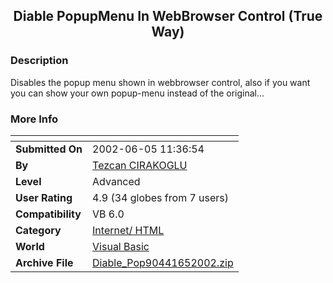 ﻿<div align="center">

## Diable PopupMenu In WebBrowser Control \(True Way\)


</div>

### Description

Disables the popup menu shown in webbrowser control, also if you want you can show your own popup-menu instead of the original...
 
### More Info
 


<span>             |<span>
---                |---
**Submitted On**   |2002-06-05 11:36:54
**By**             |[Tezcan CIRAKOGLU](https://github.com/Planet-Source-Code/PSCIndex/blob/master/ByAuthor/tezcan-cirakoglu.md)
**Level**          |Advanced
**User Rating**    |4.9 (34 globes from 7 users)
**Compatibility**  |VB 6\.0
**Category**       |[Internet/ HTML](https://github.com/Planet-Source-Code/PSCIndex/blob/master/ByCategory/internet-html__1-34.md)
**World**          |[Visual Basic](https://github.com/Planet-Source-Code/PSCIndex/blob/master/ByWorld/visual-basic.md)
**Archive File**   |[Diable\_Pop90441652002\.zip](https://github.com/Planet-Source-Code/tezcan-cirakoglu-diable-popupmenu-in-webbrowser-control-true-way__1-35493/archive/master.zip)








